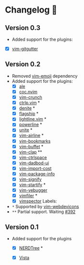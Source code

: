 # Changelog 🍁

## Version 0.3

- Added support for the plugins:
- [x] [vim-gitgutter](https://github.com/airblade/vim-gitgutter)

## Version 0.2

- Removed [vim-emoji](https://github.com/junegunn/vim-emoji) dependency
- Added support for the plugins:
  - [x] [ale](https://github.com/dense-analysis/ale)
  - [x] [coc.nvim](https://github.com/neoclide/coc.nvim)
  - [x] [vim-crunch](https://github.com/arecarn/vim-crunch)
  - [x] [ctrlp.vim](https://github.com/ctrlpvim/ctrlp.vim) *
  - [x] [denite](https://github.com/Shougo/denite.nvim) *
  - [x] [flagship](https://github.com/tpope/vim-flagship) *
  - [x] [lightline.vim](https://github.com/itchyny/lightline.vim) *
  - [x] [powerline](https://github.com/powerline/powerline) *
  - [x] [unite](https://github.com/Shougo/unite.vim) *
  - [x] [vim-airline](https://github.com/vim-airline/vim-airline) *
  - [x] [vim-bookmarks](https://github.com/MattesGroeger/vim-bookmarks)
  - [x] [vim-buffet](https://github.com/bagrat/vim-buffet) *
  - [x] [vim-clap](https://github.com/liuchengxu/vim-clap) **
  - [x] [vim-ctrlspace](https://github.com/vim-ctrlspace)
  - [x] [vim-dadbod-ui](https://github.com/kristijanhusak/vim-dadbod-ui)
  - [x] [vim-import-cost](https://github.com/yardnsm/vim-import-cost)
  - [x] [vim-package-info](https://github.com/meain/vim-package-info)
  - [x] [vim-signify](https://github.com/mhinz/vim-signify)
  - [x] [vim-startify](https://github.com/mhinz/vim-startify) *
  - [x] [vim-vebugger](https://github.com/idanarye/vim-vebugger)
  - [x] [vimfiler](https://github.com/Shougo/vimfiler.vim) *
  - [x] [vimspector](https://github.com/puremourning/vimspector)
Labels:
 - `*` Supported by [vim-webdevicons](https://github.com/ryanoasis/vim-devicons)
 - `**` Partial support. Waiting [#392](https://github.com/liuchengxu/vim-clap/issues/392)

## Version 0.1

- Added support for the plugins
  - [x] [NERDTree](https://github.com/preservim/nerdtree) *
  - [x] [Vista](https://github.com/liuchengxu/vista.vim)

